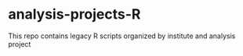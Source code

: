 analysis-projects-R
=================

This repo contains legacy R scripts organized by institute and analysis project
